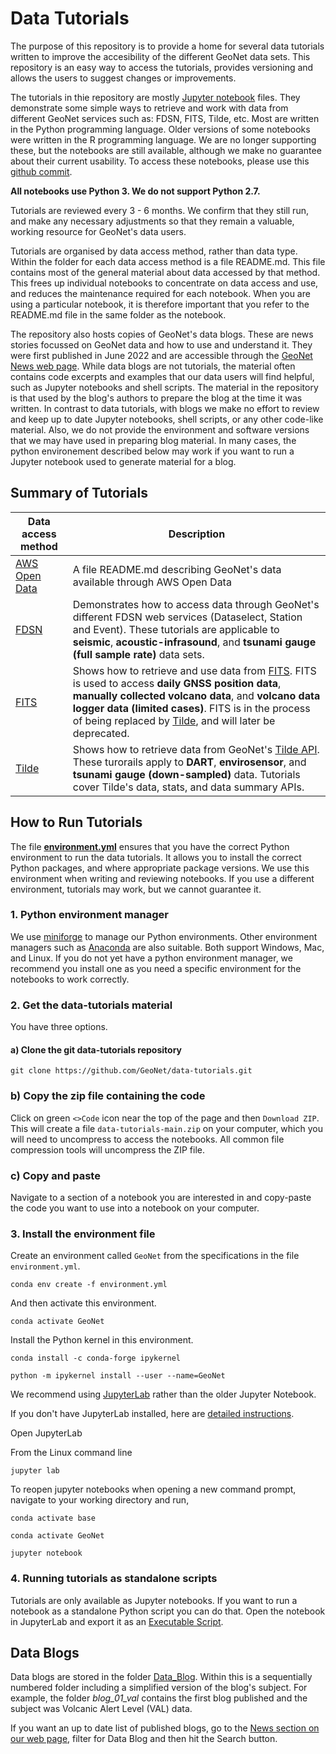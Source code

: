 # Data Tutorials

The purpose of this repository is to provide a home for several data tutorials written to improve the accesibility of the different GeoNet data sets. This repository is an easy way to access the tutorials, provides versioning and allows the users to suggest changes or improvements.

The tutorials in thie repository are mostly [Jupyter notebook](https://jupyter.org/) files. They demonstrate some simple ways to retrieve and work with data from different GeoNet services such as: FDSN, FITS, Tilde, etc. Most are written in the Python programming language. Older versions of some notebooks were written in the R programming language. We are no longer supporting these, but the notebooks are still available, although we make no guarantee about their current usability. To access these notebooks, please use this [github commit](https://github.com/GeoNet/data-tutorials/tree/5609561894b924211da975d1794eb00b5fcff99d).

**All notebooks use Python 3. We do not support Python 2.7.**

Tutorials are reviewed every 3 - 6 months. We confirm that they still run, and make any necessary adjustments so that they remain a valuable, working resource for GeoNet's data users.

Tutorials are organised by data access method, rather than data type. Within the folder for each data access method is a file README.md. This file contains most of the general material about data accessed by that method. This frees up individual notebooks to concentrate on data access and use, and reduces the maintenance required for each notebook. When you are using a particular notebook, it is therefore important that you refer to the README.md file in the same folder as the notebook.

The repository also hosts copies of GeoNet's data blogs. These are news stories focussed on GeoNet data and how to use
and understand it. They were first published in June 2022 and are accessible through the [GeoNet News web page](https://www.geonet.org.nz/news). While data blogs are not tutorials, the material often contains
code excerpts and examples that our data users will find helpful, such as Jupyter notebooks and shell scripts. The material in the repository is that used by the blog's authors to prepare the blog at the time it was written. In contrast to data tutorials, with blogs we make no effort to review and keep up to date Jupyter notebooks, shell scripts, or any other code-like material. Also, we do not provide the environment and software versions that we may have used in preparing blog material. In many cases, the python environement described below may work if you want to run a Jupyter notebook used to generate material for a blog.

## Summary of Tutorials

| Data access method | Description   |
| ------------- | ------------- |
| [AWS Open Data](https://github.com/GeoNet/data-tutorials/tree/main/AWS_Open_Data) | A file README.md describing GeoNet's data available through AWS Open Data |
| [FDSN](https://github.com/GeoNet/data-tutorials/tree/main/FDSN) | Demonstrates how to access data through GeoNet's different FDSN web services (Dataselect, Station and Event). These tutorials are applicable to **seismic**, **acoustic-infrasound**, and **tsunami gauge (full sample rate)** data sets. |
| [FITS](https://github.com/GeoNet/data-tutorials/tree/main/FITS) | Shows how to retrieve and use data from [FITS](https://fits.geonet.org.nz/api-docs/). FITS is used to access **daily GNSS position data**, **manually collected volcano data**, and **volcano data logger data (limited cases)**. FITS is in the process of being replaced by [Tilde](https://tilde.geonet.org.nz/), and will later be deprecated. |
| [Tilde](https://github.com/GeoNet/data-tutorials/tree/main/Tilde) | Shows how to retrieve data from GeoNet's [Tilde API](https://tilde.geonet.org.nz/v3/api-docs/). These turorails apply to **DART**, **envirosensor**, and **tsunami gauge (down-sampled)** data. Tutorials cover Tilde's data, stats, and data summary APIs.

## How to Run Tutorials
The file [**environment.yml**](https://github.com/GeoNet/data-tutorials/tree/main/environment.yml) ensures that you have the correct Python environment to run the data tutorials. It allows you to install the correct Python packages, and where appropriate package versions. We use this environment when writing and reviewing notebooks. If you use a different environment, tutorials may work, but we cannot guarantee it.

### 1. Python environment manager
We use [miniforge](https://github.com/conda-forge/miniforge) to manage our Python environments. Other environment managers such as [Anaconda](https://www.anaconda.com/) are also suitable. Both support Windows, Mac, and Linux. If you do not yet have a python environment manager, we recommend you install one as you need a specific environment for the notebooks to work correctly.

### 2. Get the data-tutorials material
You have three options.
#### a) Clone the git data-tutorials repository
`git clone https://github.com/GeoNet/data-tutorials.git`
### b) Copy the zip file containing the code
Click on green `<>Code` icon near the top of the page and then `Download ZIP`.
This will create a file `data-tutorials-main.zip` on your computer, which you will need to uncompress to access the notebooks. All common file compression tools will uncompress the ZIP file.
### c) Copy and paste
Navigate to a section of a notebook you are interested in and copy-paste the code you want to use into a notebook on your computer.

### 3. Install the environment file
Create an environment called `GeoNet` from the specifications in the file `environment.yml`.

`conda env create -f environment.yml`

And then activate this environment.

`conda activate GeoNet`

Install the Python kernel in this environment.

`conda install -c conda-forge ipykernel`

`python -m ipykernel install --user --name=GeoNet`

We recommend using [JupyterLab](https://jupyterlab.readthedocs.io/en/stable/index.html) rather than the older Jupyter Notebook.

If you don't have JupyterLab installed, here are [detailed instructions](https://jupyterlab.readthedocs.io/en/stable/getting_started/installation.html).

Open JupyterLab

From the Linux command line

`jupyter lab`

To reopen jupyter notebooks when opening a new command prompt, navigate to your working directory and run,

`conda activate base`

`conda activate GeoNet`

`jupyter notebook`

### 4. Running tutorials as standalone scripts
Tutorials are only available as Jupyter notebooks. If you want to run a notebook as a standalone Python script you can do that. Open the notebook in JupyterLab and export it as an [Executable Script](https://jupyterlab.readthedocs.io/en/stable/user/export.html).
                                                      
## Data Blogs

Data blogs are stored in the folder [Data_Blog](https://github.com/GeoNet/data-tutorials/tree/main/Data_Blog). Within this is a
sequentially numbered folder including a simplified version of the blog's subject. For example, the folder *blog_01_val* contains the
first blog published and the subject was Volcanic Alert Level (VAL) data.

If you want an up to date list of published blogs, go to the [News section on our web page](https://www.geonet.org.nz/news), filter for Data Blog and then hit the Search button.
